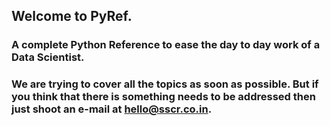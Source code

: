 ## Welcome to PyRef.
### A complete Python Reference to ease the day to day work of a Data Scientist.
### We are trying to cover all the topics as soon as possible. But if you think that there is something needs to be addressed then just shoot an e-mail at hello@sscr.co.in.
